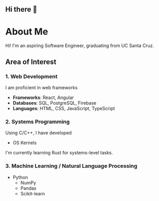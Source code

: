 ## Hi there 👋

# About Me

Hi! I'm an aspiring Software Engineer, graduating from UC Santa Cruz.

## Area of Interest

### 1. Web Development

I am proficient in web frameworks

- **Frameworks**: React, Angular
- **Databases**: SQL, PostgreSQL, Firebase
- **Languages**: HTML, CSS, JavaScript, TypeScript

### 2. Systems Programming

Using C/C++, I have developed 

- OS Kernels

I'm currently learning Rust for systems-level tasks.  

### 3. Machine Learning / Natural Language Processing

- Python
  - NumPy
  - Pandas
  - Scikit-learn

<!--
**Ansh-Kumar/Ansh-Kumar** is a ✨ _special_ ✨ repository because its `README.md` (this file) appears on your GitHub profile.

Here are some ideas to get you started:

- 🔭 I’m currently working on ...
- 🌱 I’m currently learning ...
- 👯 I’m looking to collaborate on ...
- 🤔 I’m looking for help with ...
- 💬 Ask me about ...
- 📫 How to reach me: ...
- 😄 Pronouns: ...
- ⚡ Fun fact: ...
-->
